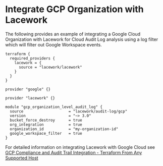 # Integrate GCP Organization with Lacework
The following provides an example of integrating a Google Cloud Organization with Lacework for Cloud Audit Log analysis using a log filter which will filter out Google Workspace events.

```hcl
terraform {
  required_providers {
    lacework = {
      source = "lacework/lacework"
    }
  }
}

provider "google" {}

provider "lacework" {}

module "gcp_organization_level_audit_log" {
  source                    = "lacework/audit-log/gcp"
  version                   = "~> 3.0"
  bucket_force_destroy      = true
  org_integration           = true
  organization_id           = "my-organization-id"
  google_workspace_filter   = true
}
```

For detailed information on integrating Lacework with Google Cloud see [GCP Compliance and Audit Trail Integration - Terraform From Any Supported Host](https://docs.lacework.com/gcp-compliance-and-audit-log-integration-terraform-from-any-supported-host)
